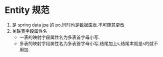 # Entity 规范 

1. 是 spring data jpa 的 po,同时也是数据库表.不可随意更改
2. 关联表字段属性名
    * 一表的映射字段属性名为多表首字母小写.
    * 多表的映射字段属性名为多表首字母小写,结尾加上s,结尾本就是s的就不用加.
